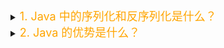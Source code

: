 <details> 
<summary><font size="4" color="orange">1. Java 中的序列化和反序列化是什么？</font></summary> <pre>
  <strong><text>(1)序列化是指将对象转换为字节流的过程，反序列化就是将字节流转化为对象
  (2)序列化和反序列化都是用于将对象保存或恢复的重要机制
  (3)主要用于对象持久化，网络传输，远程调用和分布式系统数据交换</text></strong>
  <ul><text>
<li><strong>应用场景</strong>：包括网络传输、远程调用、持久化存储（如保存到文件或数据库）、以及分布式系统中数据交换。</li>
<li><strong>Java 序列化关键类和接口</strong>：<code>ObjectOutputStream</code> 用于序列化，<code>ObjectInputStream</code> 用于反序列化。类必须实现 <code>Serializable</code> 接口才能被序列化。</li>
<li><strong>transient 关键字</strong>：在序列化过程中，有些字段不需要被序列化，例如敏感数据，可以使用 <code>transient</code> 关键字标记不需要序列化的字段。</li>
<li><strong>serialVersionUID</strong>：每个 <code>Serializable</code> 类都应该定义一个 <code>serialVersionUID</code>，用于在反序列化时验证版本一致性。如果没有明确指定，Java 会根据类的定义自动生成一个 UID，版本不匹配可能导致反序列化失败。</li>
<li><strong>序列化性能问题</strong>：Java 的默认序列化机制可能比较慢，尤其是对于大规模分布式系统，可能会选择更加高效的序列化框架（如 Protobuf、Kryo）。</li>
<li><strong>安全性</strong>：反序列化是一个潜在的安全风险，因为通过恶意构造的字节流，可能会加载不安全的类或执行不期望的代码。因此，反序列化过程需要进行输入验证，避免反序列化漏洞。</li>
</text></ul></pre></details>
<details> 
<summary><font size="4" color="orange">2. Java 的优势是什么？</font></summary> <pre>
  <text>1.跨平台（可移植性，通过jvm实现）-一次编写，处处运行 （JIT和AOT）
  2.垃圾回收-自动回收内存，提高内存管理效率
  3.相关生态-强大的类库和第三方组件
  4.面向对象-封装、继承、多态<br>
  补充：
  JIT （Just-In-Time，即时编译）编译器是一种<strong>在程序运行时将字节码转换为机器码的技术</strong>
  AOT（Ahead-Of-Time，预编译）是一种<strong>在程序运行之前将字节码直接编译为本地机器码的技术。</strong>
  <font size="4" color="red">提前编译的好处是减少运行时编译的开销，且减少程序启动所需的编译时间，提高启动速度。</font>
 </text></pre></details>

